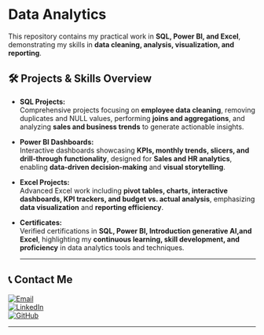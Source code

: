 # Data Analytics 

 This repository contains my practical work in **SQL, Power BI, and Excel**, demonstrating my skills in **data cleaning, analysis, visualization, and reporting**.  

## 🛠️ Projects & Skills Overview

- **SQL Projects:**  
  Comprehensive projects focusing on **employee data cleaning**, removing duplicates and NULL values, performing **joins and aggregations**, and analyzing **sales and business trends** to generate actionable insights.

- **Power BI Dashboards:**  
  Interactive dashboards showcasing **KPIs, monthly trends, slicers, and drill-through functionality**, designed for **Sales and HR analytics**, enabling **data-driven decision-making** and **visual storytelling**.

- **Excel Projects:**  
  Advanced Excel work including **pivot tables, charts, interactive dashboards, KPI trackers, and budget vs. actual analysis**, emphasizing **data visualization** and **reporting efficiency**.

- **Certificates:**  
  Verified certifications in **SQL, Power BI, Introduction generative AI,and Excel**, highlighting my **continuous learning, skill development, and proficiency** in data analytics tools and techniques.

  ---

## 📞 Contact Me  

[![Email](https://img.shields.io/badge/Email-D14836?style=for-the-badge&logo=gmail&logoColor=white)](mailto:shivammeena843@gmail.com)  
[![LinkedIn](https://img.shields.io/badge/LinkedIn-0A66C2?style=for-the-badge&logo=linkedin&logoColor=white)](https://www.linkedin.com/in/contact-shivam-meena)  
[![GitHub](https://img.shields.io/badge/GitHub-171515?style=for-the-badge&logo=github&logoColor=white)](https://github.com/shivammeena843-coder)  

---
